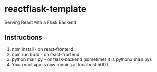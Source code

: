 # reactflask-template
Serving React with a Flask Backend

## Instructions

1. npm install - on react-frontend.
2. npm run build - on react-frontend.
3. python main.py - on flask-backend (sometimes it is python3 main.py).
4. Your react app is now running at localhost:5000.